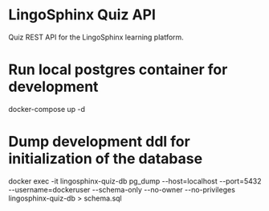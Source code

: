 # LingoSphinx Quiz API

Quiz REST API for the LingoSphinx learning platform.

# Run local postgres container for development  
docker-compose up -d

# Dump development ddl for initialization of the database
docker exec -it lingosphinx-quiz-db pg_dump --host=localhost --port=5432 --username=dockeruser --schema-only --no-owner --no-privileges lingosphinx-quiz-db > schema.sql